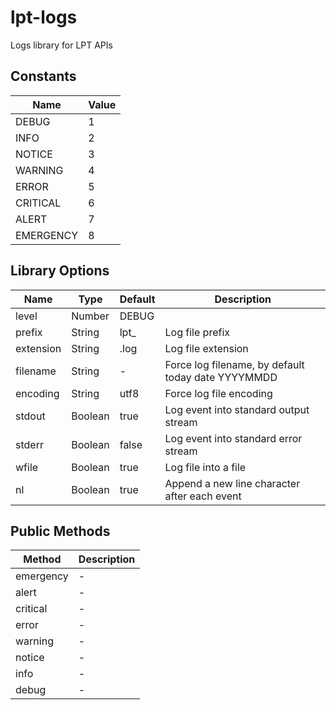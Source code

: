 # lpt-logs
Logs library for LPT APIs

## Constants
Name      | Value
----------|-------
DEBUG     | 1
INFO      | 2
NOTICE    | 3
WARNING   | 4
ERROR     | 5
CRITICAL  | 6
ALERT     | 7
EMERGENCY | 8


## Library Options

Name      | Type    | Default | Description
----------|---------|---------|---------------
level     | Number  | DEBUG   | 
prefix    | String  | lpt_    | Log file prefix
extension | String  | .log    | Log file extension
filename  | String  | -       | Force log filename, by default today date YYYYMMDD
encoding  | String  | utf8    | Force log file encoding
stdout    | Boolean | true    | Log event into standard output stream
stderr    | Boolean | false   | Log event into standard error stream
wfile     | Boolean | true    | Log file into a file
nl        | Boolean | true    | Append a new line character after each event

## Public Methods

Method    | Description
----------|-------------
emergency | -
alert     | -
critical  | -
error     | -
warning   | -
notice    | -
info      | -
debug     | -